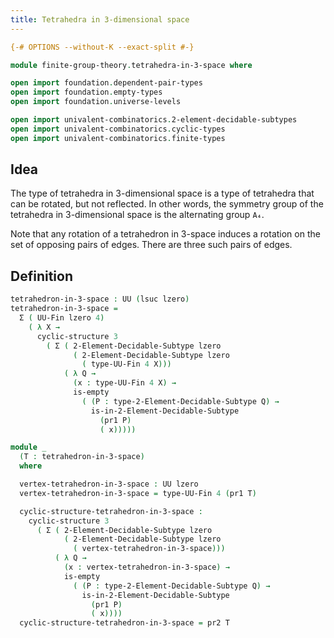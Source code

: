 ```yaml
---
title: Tetrahedra in 3-dimensional space
---
```


```agda
{-# OPTIONS --without-K --exact-split #-}

module finite-group-theory.tetrahedra-in-3-space where

open import foundation.dependent-pair-types
open import foundation.empty-types
open import foundation.universe-levels

open import univalent-combinatorics.2-element-decidable-subtypes
open import univalent-combinatorics.cyclic-types
open import univalent-combinatorics.finite-types
```

## Idea

The type of tetrahedra in 3-dimensional space is a type of tetrahedra that can be rotated, but not reflected. In other words, the symmetry group of the tetrahedra in 3-dimensional space is the alternating group `A₄`.

Note that any rotation of a tetrahedron in 3-space induces a rotation on the set of opposing pairs of edges. There are three such pairs of edges.

## Definition

```agda
tetrahedron-in-3-space : UU (lsuc lzero)
tetrahedron-in-3-space =
  Σ ( UU-Fin lzero 4)
    ( λ X →
      cyclic-structure 3
        ( Σ ( 2-Element-Decidable-Subtype lzero
              ( 2-Element-Decidable-Subtype lzero
                ( type-UU-Fin 4 X)))
            ( λ Q →
              (x : type-UU-Fin 4 X) →
              is-empty
                ( (P : type-2-Element-Decidable-Subtype Q) →
                  is-in-2-Element-Decidable-Subtype
                    (pr1 P)
                    ( x)))))

module _
  (T : tetrahedron-in-3-space)
  where

  vertex-tetrahedron-in-3-space : UU lzero
  vertex-tetrahedron-in-3-space = type-UU-Fin 4 (pr1 T)

  cyclic-structure-tetrahedron-in-3-space :
    cyclic-structure 3
      ( Σ ( 2-Element-Decidable-Subtype lzero
            ( 2-Element-Decidable-Subtype lzero
              ( vertex-tetrahedron-in-3-space)))
          ( λ Q →
            (x : vertex-tetrahedron-in-3-space) →
            is-empty
              ( (P : type-2-Element-Decidable-Subtype Q) →
                is-in-2-Element-Decidable-Subtype
                  (pr1 P)
                  ( x))))
  cyclic-structure-tetrahedron-in-3-space = pr2 T
```

